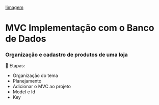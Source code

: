 [!imagem](https://images.app.goo.gl/QW3QdtLw2CwqAy757)

# MVC Implementação com o Banco de Dados
### Organização e cadastro de produtos de uma loja


💠 Etapas:

- Organização do tema
- Planejamento
- Adicionar o MVC ao projeto
- Model e Id
- Key
